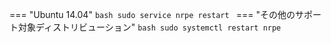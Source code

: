 === "Ubuntu 14.04"
    ```bash
    sudo service nrpe restart
    ```
=== "その他のサポート対象ディストリビューション"
    ```bash
    sudo systemctl restart nrpe
    ```